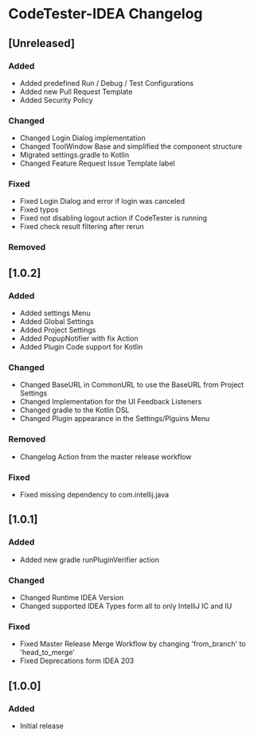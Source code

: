 # CodeTester-IDEA Changelog

## [Unreleased]
### Added
- Added predefined Run / Debug / Test Configurations
- Added new Pull Request Template
- Added Security Policy

### Changed
- Changed Login Dialog implementation
- Changed ToolWindow Base and simplified the component structure
- Migrated settings.gradle to Kotlin
- Changed Feature Request Issue Template label  

### Fixed
- Fixed Login Dialog and error if login was canceled
- Fixed typos
- Fixed not disabling logout action if CodeTester is running 
- Fixed check result filtering after rerun

### Removed

## [1.0.2]
### Added
- Added settings Menu
- Added Global Settings
- Added Project Settings
- Added PopupNotifier with fix Action
- Added Plugin Code support for Kotlin

### Changed
- Changed BaseURL in CommonURL to use the BaseURL from Project Settings
- Changed Implementation for the UI Feedback Listeners
- Changed gradle to the Kotlin DSL
- Changed Plugin appearance in the Settings/Plguins Menu

### Removed
- Changelog Action from the master release workflow

### Fixed
- Fixed missing dependency to com.intellij.java

## [1.0.1]
### Added
- Added new gradle runPluginVerifier action

### Changed
- Changed Runtime IDEA Version
- Changed supported IDEA Types form all to only IntelliJ IC and IU

### Fixed
- Fixed Master Release Merge Workflow by changing 'from_branch' to 'head_to_merge'
- Fixed Deprecations form IDEA 203

## [1.0.0]
### Added
- Initial release
